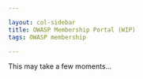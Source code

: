 ```yaml
---

layout: col-sidebar
title: OWASP Membership Portal (WIP)
tags: OWASP membership

---
```


<div id='member-qr' style='float:right;'>
</div>
<div id='member-info'>
This may take a few moments...
</div>

<script>
  $(function() {
      $.get( "https://owaspadmin.azurewebsites.net/api/get-member-info?code=mWP6TjdDSJZOQIZQNtb2fUPuzuIamwaobBZUTnN24JEdtFybiTDl7A==", { authtoken : Cookies.get('CF_Authorization') }, function( data ) {
          
          $('#member-info').fill_member_info(JSON.loads(data));
          $('#member-qr').kjua({text: data['member_number']});
        }).fail(function() {
               $('#member-info').html('<strong>Failed to find member information.</strong>')
        });
  })
  
  $.fn.fill_member_info = function(data) {
        if(data) {
          html = "Welcome, " + data['name'] + ".";
          html += "<strong>Member Number:</strong>" + data['member_number'] + "<br>";
          html += "<strong>Email:</strong>" + data['emails'][0] + "<br>";
          html += "<strong>Address:</strong>" + data['address'] + "<br>";
          html += "<strong>Phone:</strong>" + data['phone_numbers'][0] + "<br>";
          html += "<strong>Membership Type:</strong>" + data['membership_type'] + "<br>";
          html += "<strong>Membership Start:</strong>" + data['membership_start'] + "<br>";
          html += "<strong>Membership End:</strong>" + data['membership_end'] + "<br>";
          html += "<strong>Recurring:</strong>" + data['membership_recurring'] + "<br>";
          this.html(html);
        } else {
          this.html('Oops.  Something wicked this way comes');
        }

    }
</script>
